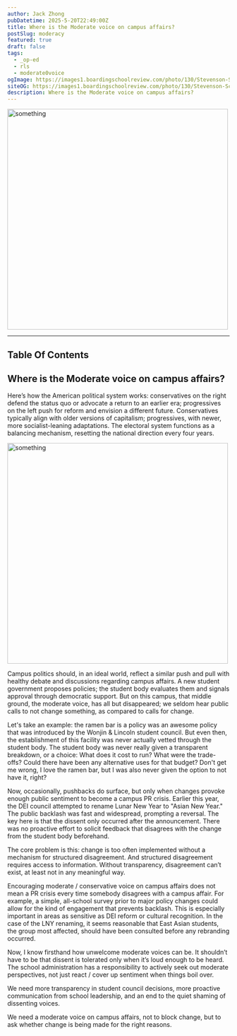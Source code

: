 ```yaml
---
author: Jack Zhong
pubDatetime: 2025-5-20T22:49:00Z
title: Where is the Moderate voice on campus affairs?
postSlug: moderacy
featured: true
draft: false
tags:
  - _op-ed
  - rls
  - moderate0voice
ogImage: https://images1.boardingschoolreview.com/photo/130/Stevenson-School-ai3nlnk1c60c4cow0ow4sgwk0-1122.jpg
siteOG: https://images1.boardingschoolreview.com/photo/130/Stevenson-School-ai3nlnk1c60c4cow0ow4sgwk0-1122.jpg
description: Where is the Moderate voice on campus affairs?
---
```


<img src="https://images1.boardingschoolreview.com/photo/130/Stevenson-School-ai3nlnk1c60c4cow0ow4sgwk0-1122.jpg" alt="something" width="500">

---

## Table Of Contents

## Where is the Moderate voice on campus affairs?

Here’s how the American political system works: conservatives on the right defend the status quo or advocate a return to an earlier era; progressives on the left push for reform and envision a different future. Conservatives typically align with older versions of capitalism; progressives, with newer, more socialist-leaning adaptations. The electoral system functions as a balancing mechanism, resetting the national direction every four years.

<img src="https://cdn.britannica.com/26/241726-050-F69956E0/political-spectrum.jpg" alt="something" width="500">

Campus politics should, in an ideal world, reflect a similar push and pull with healthy debate and discussions regarding campus affairs. A new student government proposes policies; the student body evaluates them and signals approval through democratic support. But on this campus, that middle ground, the moderate voice, has all but disappeared; we seldom hear public calls to not change something, as compared to calls for change.

Let's take an example: the ramen bar is a policy was an awesome policy that was introduced by the Wonjin & Lincoln student council. But even then, the establishment of this facility was never actually vetted through the student body. The student body was never really given a transparent breakdown, or a choice: What does it cost to run? What were the trade-offs? Could there have been any alternative uses for that budget? Don't get me wrong, I love the ramen bar, but I was also never given the option to not have it, right?

Now, occasionally, pushbacks do surface, but only when changes provoke enough public sentiment to become a campus PR crisis. Earlier this year, the DEI council attempted to rename Lunar New Year to "Asian New Year." The public backlash was fast and widespread, prompting a reversal. The key here is that the dissent only occurred after the announcement. There was no proactive effort to solicit feedback that disagrees with the change from the student body beforehand.

The core problem is this: change is too often implemented without a mechanism for structured disagreement. And structured disagreement requires access to information. Without transparency, disagreement can’t exist, at least not in any meaningful way.

Encouraging moderate / conservative voice on campus affairs does not mean a PR crisis every time somebody disagrees with a campus affair. For example, a simple, all-school survey prior to major policy changes could allow for the kind of engagement that prevents backlash. This is especially important in areas as sensitive as DEI reform or cultural recognition. In the case of the LNY renaming, it seems reasonable that East Asian students, the group most affected, should have been consulted before any rebranding occurred.

Now, I know firsthand how unwelcome moderate voices can be. It shouldn’t have to be that dissent is tolerated only when it’s loud enough to be heard. The school administration has a responsibility to actively seek out moderate perspectives, not just react / cover up sentiment when things boil over.

We need more transparency in student council decisions, more proactive communication from school leadership, and an end to the quiet shaming of dissenting voices.

We need a moderate voice on campus affairs, not to block change, but to ask whether change is being made for the right reasons.
